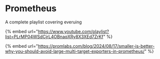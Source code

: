 # Prometheus

A complete playlist covering everuing

{% embed url="https://www.youtube.com/playlist?list=PLrMP04WSdCjrL4OBnaqXRy8X3XEd7ZrKf" %}

{% embed url="https://promlabs.com/blog/2024/08/17/smaller-is-better-why-you-should-avoid-large-multi-target-exporters-in-prometheus/" %}

